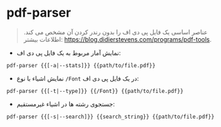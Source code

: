 # pdf-parser

> عناصر اساسی یک فایل پی دی اف را بدون رندر کردن آن مشخص می کند.
> اطلاعات بیشتر: <https://blog.didierstevens.com/programs/pdf-tools>.

- نمایش آمار مربوط به یک فایل پی دی اف:

`pdf-parser {{[-a|--stats]}} {{path/to/file.pdf}}`

- نمایش اشیاء با نوع `/Font` در یک فایل پی دی اف:

`pdf-parser {{[-t|--type]}} {{/Font}} {{path/to/file.pdf}}`

- جستجوی رشته ها در اشیاء غیرمستقیم:

`pdf-parser {{[-s|--search]}} {{search_string}} {{path/to/file.pdf}}`
